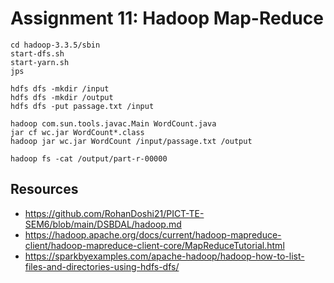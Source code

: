 # Assignment 11: Hadoop Map-Reduce

```
cd hadoop-3.3.5/sbin
start-dfs.sh
start-yarn.sh
jps

hdfs dfs -mkdir /input
hdfs dfs -mkdir /output
hdfs dfs -put passage.txt /input

hadoop com.sun.tools.javac.Main WordCount.java
jar cf wc.jar WordCount*.class
hadoop jar wc.jar WordCount /input/passage.txt /output

hadoop fs -cat /output/part-r-00000
```

## Resources

* https://github.com/RohanDoshi21/PICT-TE-SEM6/blob/main/DSBDAL/hadoop.md
* https://hadoop.apache.org/docs/current/hadoop-mapreduce-client/hadoop-mapreduce-client-core/MapReduceTutorial.html
* https://sparkbyexamples.com/apache-hadoop/hadoop-how-to-list-files-and-directories-using-hdfs-dfs/